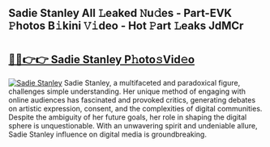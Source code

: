 ## Sadie Stanley All 𝙻eaked 𝙽u𝚍es - Part-EVK 𝙿hotos B𝚒kini 𝚅𝚒deo - Hot 𝙿art 𝙻eaks JdMCr

# <h2><a href="http://ld3o99m.urlbe.top/?page=Sadie+Stanley">🔗🔗👉👉 Sadie Stanley P𝚑oto𝚜Vid𝚎o</a></h2>

[![Sadie Stanley](https://i.imgur.com/eBuTRDB.gif)](http://ld3o99m.urlbe.top/?page=Sadie+Stanley)
Sadie Stanley, a multifaceted and paradoxical figure, challenges simple understanding. Her unique method of engaging with online audiences has fascinated and provoked critics, generating debates on artistic expression, consent, and the complexities of digital communities. Despite the ambiguity of her future goals, her role in shaping the digital sphere is unquestionable. With an unwavering spirit and undeniable allure, Sadie Stanley influence on digital media is groundbreaking.

